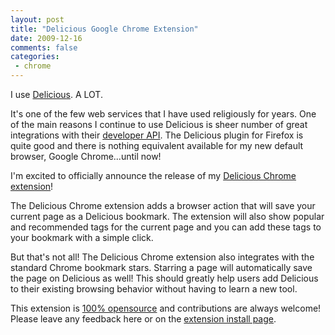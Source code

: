 ```yaml
---
layout: post
title: "Delicious Google Chrome Extension"
date: 2009-12-16
comments: false
categories:
 - chrome
---
```


I use [Delicious](http://delicious.com/). A LOT.
   
   
It's one of the few web services that I have used religiously for years. One of the main reasons I continue to use Delicious is sheer number of great integrations with their [developer API](http://delicious.com/help/api). The Delicious plugin for Firefox is quite good and there is nothing equivalent available for my new default browser, Google Chrome...until now!
   
   
I'm excited to officially announce the release of my [Delicious Chrome extension](https://chrome.google.com/extensions/detail/maegjfahmbklahdfelffbmnkaoicphdm)!
   
   

   
   
The Delicious Chrome extension adds a browser action that will save your current page as a Delicious bookmark. The extension will also show popular and recommended tags for the current page and you can add these tags to your bookmark with a simple click.
   
   
But that's not all! The Delicious Chrome extension also integrates with the standard Chrome bookmark stars. Starring a page will automatically save the page on Delicious as well! This should greatly help users add Delicious to their existing browsing behavior without having to learn a new tool.
   
   
This extension is [100% opensource](http://github.com/wireframe/delicious-chrome-extension) and contributions are always welcome! Please leave any feedback here or on the [extension install page](https://chrome.google.com/extensions/detail/maegjfahmbklahdfelffbmnkaoicphdm).

